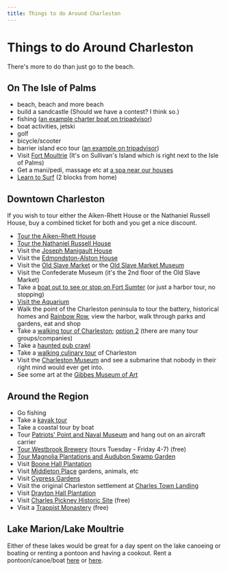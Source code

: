 ```yaml
---
title: Things to do Around Charleston
---
```


# Things to do Around Charleston

There's more to do than just go to the beach. 


## On The Isle of Palms

- beach, beach and more beach
- build a sandcastle (Should we have a contest? I think so.)
- fishing ([an example charter boat on tripadvisor](http://www.tripadvisor.com/Attraction_Review-g54283-d2419808-Reviews-Charleston_Fishfinder_Charters-Isle_of_Palms_South_Carolina.html))
- boat activities, jetski
- golf
- bicycle/scooter
- barrier island eco tour ([an example on tripadvisor](http://www.tripadvisor.com/Attraction_Review-g54283-d1136176-Reviews-Barrier_Islands_Eco_Tours-Isle_of_Palms_South_Carolina.html))
- Visit [Fort Moultrie](http://www.nps.gov/fosu/historyculture/fort_moultrie.htm) (It's on Sullivan's Island which is right next to the Isle of Palms)
- Get a mani/pedi, massage etc at [a spa near our houses](http://www.beachhousespa.net/)
- [Learn to Surf](http://olinah.com/lessons-instructions/) (2 blocks from home)

## Downtown Charleston 

If you wish to tour either the Aiken-Rhett House or the Nathaniel Russell House, buy a combined ticket for both and you get a nice discount.

- [Tour the Aiken-Rhett House](https://www.historiccharleston.org/Visit/Museums/Aiken-Rhett-House-Museum.aspx)
- [Tour the Nathaniel Russell House](https://www.historiccharleston.org/Russell)
- Visit the [Joseph Manigault House](http://www.charlestonmuseum.org/joseph-manigault-house)
- Visit the [Edmondston-Alston House](http://www.edmondstonalston.com/)
- Visit the [Old Slave Market](http://thecharlestoncitymarket.com/) or the [Old Slave Market Museum](http://www.charleston-sc.gov/index.aspx?nid=160)
- Visit the Confederate Museum (it's the 2nd floor of the Old Slave Market)
- Take a [boat out to see or stop on Fort Sumter](http://fortsumtertours.com/) (or just a harbor tour, no stopping)
- [Visit the Aquarium](http://www.scaquarium.org/)
- Walk the point of the Charleston peninsula to tour the battery, historical homes and [Rainbow Row](https://www.google.com/search?site=&tbm=isch&source=hp&biw=1525&bih=977&q=charleston+rainbow+row&oq=charleston+rainb&gs_l=img.3.0.0l3j0i5j0i24l4.1059.3383.0.4304.16.14.0.2.2.0.122.632.13j1.14.0....0...1ac.1.37.img..0.16.640.X47f1X1WzgI), view the harbor, walk through parks and gardens, eat and shop
- Take a [walking tour of Charleston](http://charlestonstrolls.com/); [option 2](http://www.charlestonwalks.com/new_ocw_home_2.html) (there are many tour groups/companies)
- Take a [haunted pub crawl](http://bulldogtours.com/haunted-pub-crawl/)
- Take a [walking culinary tour](http://culinarytoursofcharleston.com/) of Charleston
- Visit the [Charleston Museum](http://www.charlestonmuseum.org/home) and see a submarine that nobody in their right mind would ever get into.
- See some art at the [Gibbes Museum of Art](http://www.gibbesmuseum.org/)


## Around the Region

- Go fishing
- Take a [kayak tour](http://www.kayakcharlestonsc.com/tours.html)
- Take a coastal tour by boat
- Tour [Patriots' Point and Naval Museum](https://www.patriotspoint.org/) and hang out on an aircraft carrier
- [Tour Westbrook Brewery](http://westbrookbrewing.com/) (tours Tuesday - Friday 4-7) (free)
- [Tour Magnolia Plantations and Audubon Swamp Garden](http://www.magnoliaplantation.com/swamp_garden.html)
- Visit [Boone Hall Plantation](http://boonehallplantation.com/)
- Visit [Middleton Place](https://www.middletonplace.org/) gardens, animals, etc
- Visit [Cypress Gardens](http://cypressgardens.info/) 
- Visit the original Charleston settlement at [Charles Town Landing](http://www.southcarolinaparks.com/ctl/introduction.aspx)
- Visit [Drayton Hall Plantation](http://www.draytonhall.org/)
- Visit [Charles Pickney Historic Site](http://www.nps.gov/chpi/index.htm) (free)
- Visit a [Trappist Monastery](http://mepkinabbey.org/) (free)

## Lake Marion/Lake Moultrie

Either of these lakes would be great for a day spent on the lake canoeing or boating or renting a pontoon and having a cookout. Rent a pontoon/canoe/boat [here](http://www.lakemarionresortmarina.com/marina.php) or [here](http://www.lakemarionvacation.com/lake_marion_boat_rentals.html).

